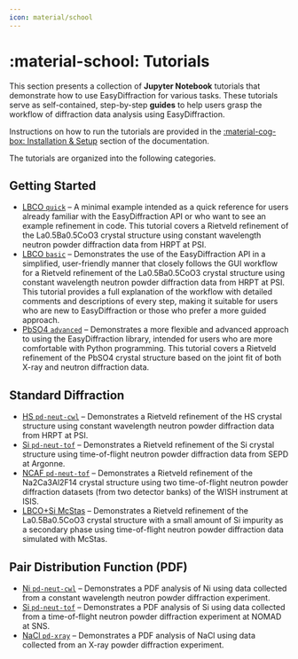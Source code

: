 ```yaml
---
icon: material/school
---
```


# :material-school: Tutorials

This section presents a collection of **Jupyter Notebook** tutorials that 
demonstrate how to use EasyDiffraction for various tasks. These tutorials serve
as self-contained, step-by-step **guides** to help users grasp the workflow of diffraction data
analysis using EasyDiffraction.

Instructions on how to run the tutorials are provided in the
[:material-cog-box: Installation & Setup](../installation-and-setup/index.md#running-tutorials)
section of the documentation.

The tutorials are organized into the following categories.

## Getting Started

- [LBCO `quick`](quick_single-fit_pd-neut-cwl_LBCO-HRPT.ipynb) –
  A minimal example intended as a quick reference for users already familiar 
  with the EasyDiffraction API or who want to see an example refinement in 
  code. This tutorial covers a Rietveld refinement of the La0.5Ba0.5CoO3 
  crystal structure using constant wavelength neutron powder diffraction data 
  from HRPT at PSI.
- [LBCO `basic`](basic_single-fit_pd-neut-cwl_LBCO-HRPT.ipynb) –
  Demonstrates the use of the EasyDiffraction API in a simplified, 
  user-friendly manner that closely follows the GUI workflow for a Rietveld
  refinement of the La0.5Ba0.5CoO3 crystal structure using constant wavelength
  neutron powder diffraction data from HRPT at PSI. This tutorial provides a 
  full explanation of the workflow with detailed comments and descriptions of 
  every step, making it suitable for users who are new to EasyDiffraction or 
  those who prefer a more guided approach.
- [PbSO4 `advanced`](advanced_joint-fit_pd-neut-xray-cwl_PbSO4.ipynb) –
  Demonstrates a more flexible and advanced approach to using the
  EasyDiffraction library, intended for users who are more comfortable with 
  Python programming. This tutorial covers a Rietveld refinement of the PbSO4 
  crystal structure based on the joint fit of both X-ray and neutron 
  diffraction data.

## Standard Diffraction

- [HS `pd-neut-cwl`](cryst-struct_pd-neut-cwl_HS-HRPT.ipynb) –
  Demonstrates a Rietveld refinement of the HS crystal structure using constant
  wavelength neutron powder diffraction data from HRPT at PSI.
- [Si `pd-neut-tof`](cryst-struct_pd-neut-tof_Si-SEPD.ipynb) –
  Demonstrates a Rietveld refinement of the Si crystal structure using
  time-of-flight neutron powder diffraction data from SEPD at Argonne.
- [NCAF `pd-neut-tof`](cryst-struct_pd-neut-tof_multidata_NCAF-WISH.ipynb) –
  Demonstrates a Rietveld refinement of the Na2Ca3Al2F14 crystal structure 
  using two time-of-flight neutron powder diffraction datasets (from two 
  detector banks) of the WISH instrument at ISIS.
- [LBCO+Si McStas](cryst-struct_pd-neut-tof_multiphase-LBCO-Si_McStas.ipynb) –
  Demonstrates a Rietveld refinement of the La0.5Ba0.5CoO3 crystal structure
  with a small amount of Si impurity as a secondary phase using time-of-flight 
  neutron powder diffraction data simulated with McStas.

## Pair Distribution Function (PDF)

- [Ni `pd-neut-cwl`](pdf_pd-neut-cwl_Ni.ipynb) –
  Demonstrates a PDF analysis of Ni using data collected from a constant
  wavelength neutron powder diffraction experiment.
- [Si `pd-neut-tof`](pdf_pd-neut-tof_Si-NOMAD.ipynb) –
  Demonstrates a PDF analysis of Si using data collected from a
  time-of-flight neutron powder diffraction experiment at NOMAD at SNS.
- [NaCl `pd-xray`](pdf_pd-xray_NaCl.ipynb) –
  Demonstrates a PDF analysis of NaCl using data collected from an X-ray
  powder diffraction experiment.
